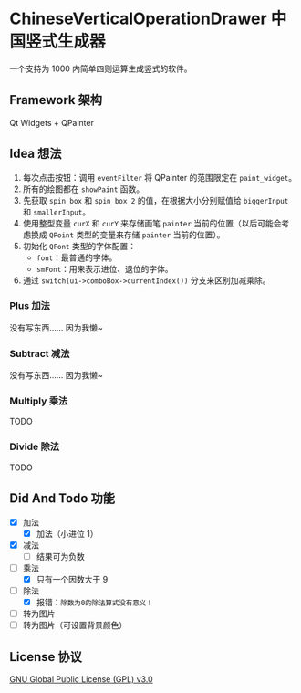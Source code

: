 # ChineseVerticalOperationDrawer 中国竖式生成器

一个支持为 1000 内简单四则运算生成竖式的软件。

## Framework 架构

Qt Widgets + QPainter

## Idea 想法

1. 每次点击按钮：调用 `eventFilter` 将 QPainter 的范围限定在 `paint_widget`。
2. 所有的绘图都在 `showPaint` 函数。
3. 先获取 `spin_box` 和 `spin_box_2` 的值，在根据大小分别赋值给 `biggerInput` 和 `smallerInput`。
4. 使用整型变量 `curX` 和 `curY` 来存储画笔 `painter` 当前的位置（以后可能会考虑换成 `QPoint` 类型的变量来存储 `painter` 当前的位置）。
5. 初始化 `QFont` 类型的字体配置：
   - `font`：最普通的字体。
   - `smFont`：用来表示进位、退位的字体。
6. 通过 `switch(ui->comboBox->currentIndex())` 分支来区别加减乘除。

### Plus 加法

没有写东西……
因为我懒~

### Subtract 减法

没有写东西……
因为我懒~

### Multiply 乘法

TODO

### Divide 除法

TODO

## Did And Todo 功能

- [x] 加法
  - [x] 加法（小进位 1）
- [x] 减法
  - [ ] 结果可为负数
- [ ] 乘法
  - [x] 只有一个因数大于 9
- [ ] 除法
  - [x] 报错：`除数为0的除法算式没有意义！`
- [ ] 转为图片
- [ ] 转为图片（可设置背景颜色）

## License 协议

[GNU Global Public License (GPL) v3.0](LICENSE)
